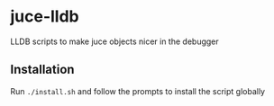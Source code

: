 # juce-lldb
LLDB scripts to make juce objects nicer in the debugger

## Installation

Run `./install.sh` and follow the prompts to install the script globally
